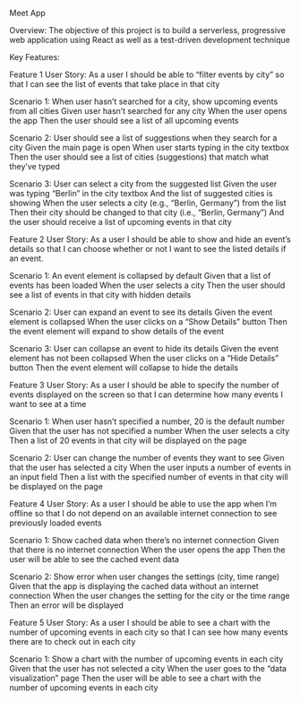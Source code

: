 Meet App

Overview: The objective of this project is to build a serverless, progressive web application using React as well as a test-driven development technique

Key Features:

Feature 1
User Story: 
As a user
I should be able to “filter events by city”
so that I can see the list of events that take place in that city

Scenario 1: When user hasn’t searched for a city, show upcoming events from all cities
Given user hasn’t searched for any city
When the user opens the app
Then the user should see a list of all upcoming events

Scenario 2: User should see a list of suggestions when they search for a city
Given the main page is open
When user starts typing in the city textbox
Then the user should see a list of cities (suggestions) that match what they’ve typed

Scenario 3: User can select a city from the suggested list
Given the user was typing “Berlin” in the city textbox
And the list of suggested cities is showing
When the user selects a city (e.g., “Berlin, Germany”) from the list
Then their city should be changed to that city (i.e., “Berlin, Germany”)
And the user should receive a list of upcoming events in that city

Feature 2 
User Story: 
As a user
I should be able to show and hide an event’s details
so that I can choose whether or not I want to see the listed details if an event.

Scenario 1: An event element is collapsed by default
Given that a list of events has been loaded
When the user selects a city
Then the user should see a list of events in that city with hidden details

Scenario 2: User can expand an event to see its details
Given the event element is collapsed
When the user clicks on a “Show Details” button
Then the event element will expand to show details of the event

Scenario 3: User can collapse an event to hide its details
Given the event element has not been collapsed
When the user clicks on a “Hide Details” button
Then the event element will collapse to hide the details

Feature 3
User Story:
As a user
I should be able to specify the number of events displayed on the screen
so that I can determine how many events I want to see at a time


Scenario 1: When user hasn’t specified a number, 20 is the default number
Given that the user has not specified a number
When the user selects a city
Then a list of 20 events in that city will be displayed on the page

Scenario 2: User can change the number of events they want to see
Given that the user has selected a city
When the user inputs a number of events in an input field
Then a list with the specified number of events in that city will be displayed on the page

Feature 4 
User Story:
As a user
I should be able to use the app when I’m offline
so that I do not depend on an available internet connection to see previously loaded events

Scenario 1: Show cached data when there’s no internet connection
Given that there is no internet connection
When the user opens the app
Then the user will be able to see the cached event data

Scenario 2: Show error when user changes the settings (city, time range)
Given that the app is displaying the cached data without an internet connection
When the user changes the setting for the city or the time range
Then an error will be displayed

Feature 5 
User Story: 
As a user 
I should be able to see a chart with the number of upcoming events in each city 
so that I can see how many events there are to check out in each city

Scenario 1: Show a chart with the number of upcoming events in each city
Given that the user has not selected a city
When the user goes to the “data visualization” page
Then the user will be able to see a chart with the number of upcoming events in each city

